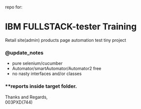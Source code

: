repo for:
# IBM FULLSTACK-tester Training
Retail site(admin) products page automation test tiny project

### @update_notes
* pure selenium/cucumber
* Automator/smartAutomator/Automator2 free
* no nasty interfaces and/or classes
### **reports inside target folder.

Thanks and Regards,
<br />
003PXD(744)